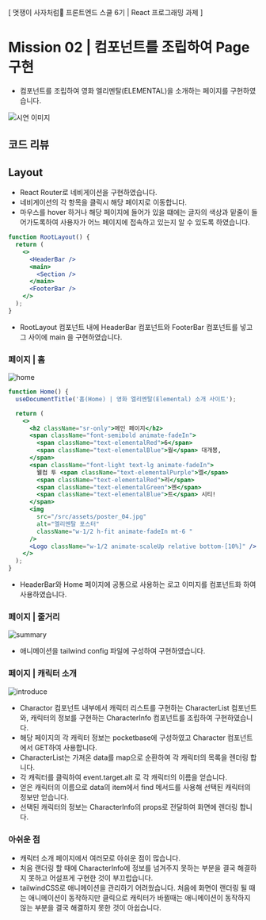 [ 멋쟁이 사자처럼🦁 프론트엔드 스쿨 6기 | React 프로그래밍 과제 ]

# Mission 02 | 컴포넌트를 조립하여 Page 구현

- 컴포넌트를 조립하여 영화 엘리멘탈(ELEMENTAL)을 소개하는 페이지를 구현하였습니다.

![시연 이미지](https://github.com/kimInDa/react-homework/assets/105577805/5faec7da-c09b-49c1-9c3a-87fd86d7267e)

## 코드 리뷰

## Layout

- React Router로 네비게이션을 구현하였습니다.
- 네비게이션의 각 항목을 클릭시 해당 페이지로 이동합니다.
- 마우스를 hover 하거나 해당 페이지에 들어가 있을 떄에는 글자의 색상과 밑줄이 들어가도록하여 사용자가 어느 페이지에 접속하고 있는지 알 수 있도록 하였습니다.

```jsx
function RootLayout() {
  return (
    <>
      <HeaderBar />
      <main>
        <Section />
      </main>
      <FooterBar />
    </>
  );
}
```

- RootLayout 컴포넌트 내에 HeaderBar 컴포넌트와 FooterBar 컴포넌트를 넣고 그 사이에 main 을 구현하였습니다.

### 페이지 | 홈

![home](https://github.com/kimInDa/react-homework/assets/105577805/679e4ad3-5657-4d36-ba7c-a3cff3ceba64)

```jsx
function Home() {
  useDocumentTitle('홈(Home) | 영화 엘리멘탈(Elemental) 소개 사이트');

  return (
    <>
      <h2 className="sr-only">메인 페이지</h2>
      <span className="font-semibold animate-fadeIn">
        <span className="text-elementalRed">6</span>
        <span className="text-elementalBlue">월</span> 대개봉,
      </span>
      <span className="font-light text-lg animate-fadeIn">
        웰컴 투 <span className="text-elementalPurple">엘</span>
        <span className="text-elementalRed">리</span>
        <span className="text-elementalGreen">멘</span>
        <span className="text-elementalBlue">트</span> 시티!
      </span>
      <img
        src="/src/assets/poster_04.jpg"
        alt="엘리멘탈 포스터"
        className="w-1/2 h-fit animate-fadeIn mt-6 "
      />
      <Logo className="w-1/2 animate-scaleUp relative bottom-[10%]" />
    </>
  );
}
```

- HeaderBar와 Home 페이지에 공통으로 사용하는 로고 이미지를 컴포넌트화 하여 사용하였습니다.

### 페이지 | 줄거리

![summary](https://github.com/kimInDa/react-homework/assets/105577805/1e2d5bda-33fb-40a3-9bd0-ca78717e7e1d)

- 애니메이션을 tailwind config 파일에 구성하여 구현하였습니다.

### 페이지 | 캐릭터 소개

![introduce](https://github.com/kimInDa/react-homework/assets/105577805/239063b4-9d88-4347-a303-cf38414fc8d2)

- Charactor 컴포넌트 내부에서 캐릭터 리스트를 구현하는 CharacterList 컴포넌트와, 캐릭터의 정보를 구현하는 CharacterInfo 컴포넌트를 조립하여 구현하였습니다.
- 해당 페이지의 각 캐릭터 정보는 pocketbase에 구성하였고 Character 컴포넌트에서 GET하여 사용합니다.
- CharacterList는 가져온 data를 map으로 순환하여 각 캐릭터의 목록을 렌더링 합니다.
- 각 캐릭터를 클릭하여 event.target.alt 로 각 캐릭터의 이름을 얻습니다.
- 얻은 캐릭터의 이름으로 data의 item에서 find 메서드를 사용해 선택된 캐릭터의 정보만 얻습니다.
- 선택된 캐릭터의 정보는 CharacterInfo의 props로 전달하여 화면에 렌더링 합니다.

### 아쉬운 점
- 캐릭터 소개 페이지에서 여러모로 아쉬운 점이 많습니다.
- 처음 랜더링 할 때에 CharacterInfo에 정보를 넘겨주지 못하는 부분을 결국 해결하지 못하고 어설프게 구현한 것이 부끄럽습니다.
- tailwindCSS로 애니메이션을 관리하기 어려웠습니다. 처음에 화면이 랜더링 될 때는 애니메이션이 동작하지만 클릭으로 캐릭터가 바뀔때는 애니메이션이 동작하지 않는 부분을 결국 해결하지 못한 것이 아쉽습니다.
